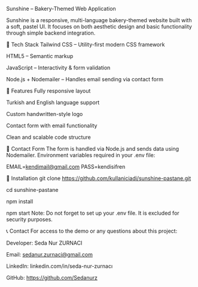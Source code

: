Sunshine – Bakery-Themed Web Application

Sunshine is a responsive, multi-language bakery-themed website built with a soft, pastel UI. It focuses on both aesthetic design and basic functionality through simple backend integration.

🔧 Tech Stack
Tailwind CSS – Utility-first modern CSS framework

HTML5 – Semantic markup

JavaScript – Interactivity & form validation

Node.js + Nodemailer – Handles email sending via contact form

📌 Features
Fully responsive layout

Turkish and English language support

Custom handwritten-style logo

Contact form with email functionality

Clean and scalable code structure

📨 Contact Form
The form is handled via Node.js and sends data using Nodemailer. Environment variables required in your .env file:

EMAIL=kendimail@gmail.com
PASS=kendisifren

🚀 Installation
git clone https://github.com/kullaniciadi/sunshine-pastane.git

cd sunshine-pastane

npm install

npm start
Note: Do not forget to set up your .env file. It is excluded for security purposes.

📞 Contact
For access to the demo or any questions about this project:

Developer: Seda Nur ZURNACI

Email: sedanur.zurnaci@gmail.com

LinkedIn: linkedin.com/in/seda-nur-zurnacı

GitHub: https://github.com/Sedanurz
